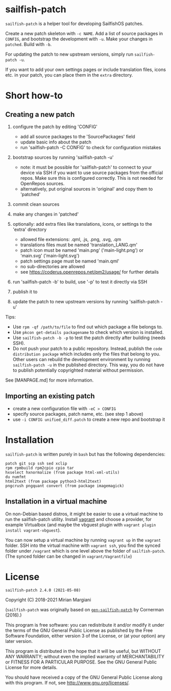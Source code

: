 
# sailfish-patch

`sailfish-patch` is a helper tool for developing SailfishOS patches.

Create a new patch skeleton with `-c NAME`.
Add a list of source packages in `CONFIG`, and bootstrap the development with `-u`.
Make your changes in `patched`.
Build with `-b`.

For updating the patch to new upstream versions, simply run `sailfish-patch -u`.

If you want to add your own settings pages or include translation files,
icons etc. in your patch, you can place them in the `extra` directory.

# Short how-to

## Creating a new patch

1. configure the patch by editing 'CONFIG'
    - add all source packages to the 'SourcePackages' field
    - update basic info about the patch
    - run 'sailfish-patch -C CONFIG' to check for configuration mistakes
2. bootstrap sources by running 'sailfish-patch -u'
    - note: it must be possible for 'sailfish-patch' to connect to your device via
      SSH if you want to use source packages from the official repos. Make sure
      this is configured correctly. This is not needed for OpenRepos sources.
    - alternatively, put original sources in 'original' and copy them to 'patched'
3. commit clean sources
4. make any changes in 'patched'

5. optionally: add extra files like translations, icons, or settings to the 'extra' directory
    - allowed file extensions: .qml, .js, .png, .svg, .qm
    - translations files must be named 'translation_LANG.qm'
    - patch icon must be named 'main.png' ('main-light.png') or 'main.svg' ('main-light.svg')
    - patch settings page must be named 'main.qml'
    - no sub-directories are allowed
    - see https://coderus.openrepos.net/pm2/usage/ for further details

6. run 'sailfish-patch -b' to build, use '-p' to test it directly via SSH
7. publish it to
7. update the patch to new upstream versions by running 'sailfish-patch -u'

Tips:

- Use `rpm -qf /path/to/file` to find out which package a file belongs to.
- Use `pkcon get-details packagename` to check which version is installed.
- Use `sailfish-patch -b -p` to test the patch directly after building (needs SSH).
- Do not push your patch to a public repository. Instead, publish the `code
  distribution package` which includes only the files that belong to you.
  Other users can rebuild the development environment by running
  `sailfish-patch -u` in the published directory. This way, you do not have to
  publish potentially copyrighted material without permission.

See [MANPAGE.md] for more information.

## Importing an existing patch

- create a new configuration file with `-eC > CONFIG`
- specify source packages, patch name, etc. (see step 1 above)
- use `-i CONFIG unified_diff.patch` to create a new repo and bootstrap it

# Installation

`sailfish-patch` is written purely in `bash` but has the following dependencies:

    patch git scp ssh sed xclip
    rpm rpmbuild rpm2cpio cpio tar
    hxselect hxnormalize (from package html-xml-utils)
    du numfmt
    html2text (from package python3-html2text)
    pngcrush pngquant convert (from package imagemagick)

## Installation in a virtual machine

On non-Debian based distros, it might be easier to use a virtual machine to run the sailfish-patch utility.
Install [vagrant](https://www.vagrantup.com/) and choose a provider, for example Virtualbox (and maybe the vbguest plugin with `vagrant plugin install vagrant-vbguest`).

You can now setup a virtual machine by running `vagrant up` in the `vagrant` folder.
SSH into the virtual machine with `vagrant ssh`, you find the synced folder under `/vagrant` which is one level above the folder of `sailfish-patch`.
(The synced folder can be changed in `vagrant/Vagrantfile`)

# License

`sailfish-patch 2.4.0 (2021-05-08)`

Copyright (C) 2018-2021  Mirian Margiani

(`sailfish-patch` was originally based on
[`gen-sailfish-patch`](https://github.com/cornerman/gen-sailfish-patch)
by Cornerman (2016).)

This program is free software: you can redistribute it and/or modify
it under the terms of the GNU General Public License as published by
the Free Software Foundation, either version 3 of the License, or
(at your option) any later version.

This program is distributed in the hope that it will be useful,
but WITHOUT ANY WARRANTY; without even the implied warranty of
MERCHANTABILITY or FITNESS FOR A PARTICULAR PURPOSE.  See the
GNU General Public License for more details.

You should have received a copy of the GNU General Public License
along with this program.  If not, see <http://www.gnu.org/licenses/>.
